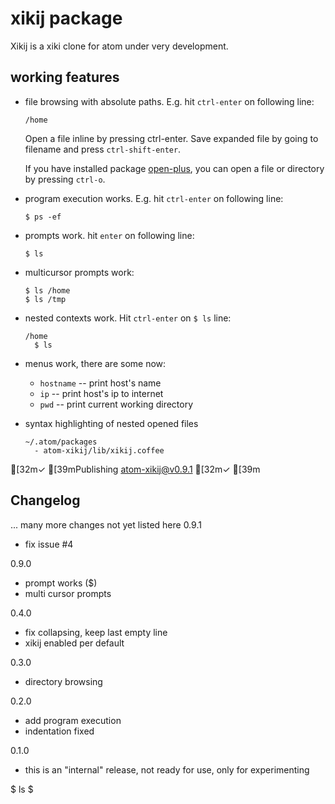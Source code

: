 # xikij package

Xikij is a xiki clone for atom under very development.


## working features

- file browsing with absolute paths.  E.g. hit `ctrl-enter` on following line:
  ```
  /home
  ```

  Open a file inline by pressing ctrl-enter.  Save expanded file by going to
  filename and press `ctrl-shift-enter`.

  If you have installed package [open-plus](https://github.com/klorenz/open-plus),
  you can open a file or directory by pressing `ctrl-o`.

- program execution works.  E.g. hit `ctrl-enter` on following line:
  ```
  $ ps -ef

  ```

- prompts work. hit `enter` on following line:
  ```
  $ ls

  ```

- multicursor prompts work:
  ```
  $ ls /home
  $ ls /tmp
  ```

- nested contexts work.  Hit `ctrl-enter` on `$ ls` line:

  ```
  /home
    $ ls
  ```

- menus work, there are some now:
  + `hostname` -- print host's name
  + `ip` -- print host's ip to internet
  + `pwd` -- print current working directory

- syntax highlighting of nested opened files

  ```
  ~/.atom/packages
    - atom-xikij/lib/xikij.coffee
  ```

[32m✓
  [39mPublishing atom-xikij@v0.9.1 [32m✓
  [39m
## Changelog

... many more changes not yet listed here
0.9.1
  - fix issue #4

0.9.0
  - prompt works ($)
  - multi cursor prompts

0.4.0
  - fix collapsing, keep last empty line
  - xikij enabled per default

0.3.0
  - directory browsing

0.2.0
  - add program execution
  - indentation fixed

0.1.0
  - this is an "internal" release, not ready for use, only for experimenting

$ ls
$
